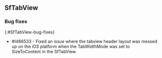 ## SfTabView

### Bug fixes
{:#SfTabView-bug-fixes} 

 * \#I486533 - Fixed an issue where the tabview header layout was messed up on the iOS platform when the TabWidthMode was set to SizeToContent in the SfTabView.
